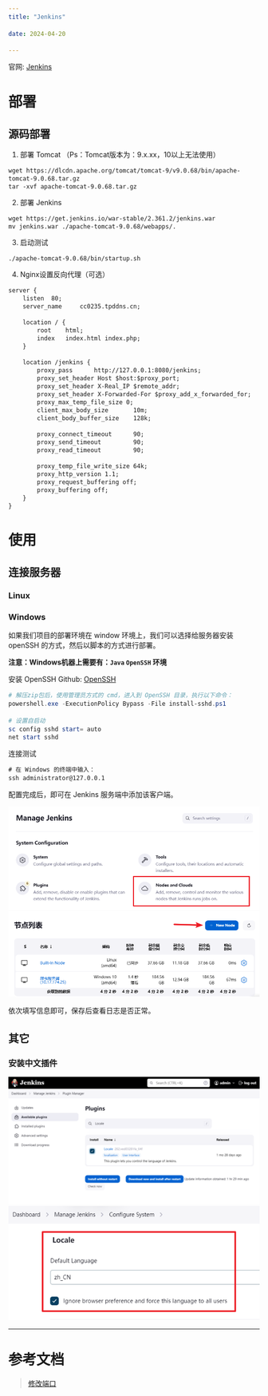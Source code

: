 ```yaml
---
title: "Jenkins"

date: 2024-04-20

---
```


官网: [Jenkins](https://www.jenkins.io/download/)

# 部署

## 源码部署

1. 部署 Tomcat
（Ps：Tomcat版本为：9.x.xx，10以上无法使用）

```shell
wget https://dlcdn.apache.org/tomcat/tomcat-9/v9.0.68/bin/apache-tomcat-9.0.68.tar.gz
tar -xvf apache-tomcat-9.0.68.tar.gz
```

2. 部署 Jenkins

```shell
wget https://get.jenkins.io/war-stable/2.361.2/jenkins.war
mv jenkins.war ./apache-tomcat-9.0.68/webapps/.
```

3. 启动测试

```shell
./apache-tomcat-9.0.68/bin/startup.sh
```

4. Nginx设置反向代理（可选）

```nginx
server {
	listen  80;
	server_name     cc0235.tpddns.cn;

	location / {
		root    html;
		index   index.html index.php;
	}

	location /jenkins {
		proxy_pass      http://127.0.0.1:8080/jenkins;
		proxy_set_header Host $host:$proxy_port;
		proxy_set_header X-Real_IP $remote_addr;
		proxy_set_header X-Forwarded-For $proxy_add_x_forwarded_for;
		proxy_max_temp_file_size 0;
		client_max_body_size       10m;
		client_body_buffer_size    128k;

		proxy_connect_timeout      90;
		proxy_send_timeout         90;
		proxy_read_timeout         90;

		proxy_temp_file_write_size 64k;
		proxy_http_version 1.1;
		proxy_request_buffering off;
		proxy_buffering off;
	}
}
```


# 使用
## 连接服务器
### Linux
### Windows
如果我们项目的部署环境在 window 环境上，我们可以选择给服务器安装 openSSH 的方式，然后以脚本的方式进行部署。

**注意：Windows机器上需要有：`Java` `OpenSSH` 环境**

安装 OpenSSH
Github: [OpenSSH](https://github.com/PowerShell/Win32-OpenSSH/releases)

```powershell
# 解压zip包后，使用管理员方式的 cmd，进入到 OpenSSH 目录，执行以下命令：
powershell.exe -ExecutionPolicy Bypass -File install-sshd.ps1

# 设置自启动
sc config sshd start= auto
net start sshd
```

连接测试

```cmd
# 在 Windows 的终端中输入：
ssh administrator@127.0.0.1
```

配置完成后，即可在 Jenkins 服务端中添加该客户端。

![](https://github.com/danielchan-25/Mind-Palace/blob/main/1.%20Application/99.%20img/Jenkins-1.png)
![](https://github.com/danielchan-25/Mind-Palace/blob/main/1.%20Application/99.%20img/Jenkins-2.png)

依次填写信息即可，保存后查看日志是否正常。


## 其它
### 安装中文插件

![](https://github.com/danielchan-25/Mind-Palace/blob/main/1.%20Application/99.%20img/Jenkins-3.png)
![](https://github.com/danielchan-25/Mind-Palace/blob/main/1.%20Application/99.%20img/Jenkins-4.png)


---
# 参考文档
> [修改端口](https://www.cnblogs.com/heartxkl/p/12943904.html)